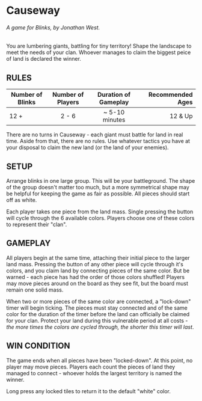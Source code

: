 # Causeway
###### A game for Blinks, by Jonathan West.

You are lumbering giants, battling for tiny territory!  Shape the landscape to meet the needs of your clan.  Whoever manages to claim the biggest peice of land is declared the winner.

## RULES

| Number of Blinks | Number of Players | Duration of Gameplay | Recommended Ages |
|------------------|:-----------------:|:--------------------:|-----------------:|
| 12 +           | 2 - 6             |  ~ 5-10 minutes    | 12 & Up          |

There are no turns in Causeway - each giant must battle for land in real time.  Aside from that, there are no rules.  Use whatever tactics you have at your disposal to claim the new land (or the land of your enemies).

## SETUP
Arrange blinks in one large group.  This will be your battleground.  The shape of the group doesn't matter too much, but a more symmetrical shape may be helpful for keeping the game as fair as possible.  All pieces should start off as white.

Each player takes one piece from the land mass.  Single pressing the button will cycle through the 6 available colors.  Players choose one of these colors to represent their "clan".

## GAMEPLAY
All players begin at the same time, attaching their initial piece to the larger land mass.  Pressing the button of any other piece will cycle through it's colors, and you claim land by connecting pieces of the same color.  But be warned - each piece has had the order of those colors shuffled!  Players may move pieces around on the board as they see fit, but the board must remain one solid mass.

When two or more pieces of the same color are connected, a "lock-down" timer will begin ticking.  The pieces must stay connected and of the same color for the duration of the timer before the land can officially be claimed for your clan.  Protect your land during this vulnerable period at all costs - *the more times the colors are cycled through, the shorter this timer will last*.

## WIN CONDITION
The game ends when all pieces have been "locked-down".  At this point, no player may move pieces.  Players each count the pieces of land they managed to connect - whoever holds the largest territory is named the winner.

Long press any locked tiles to return it to the default "white" color.